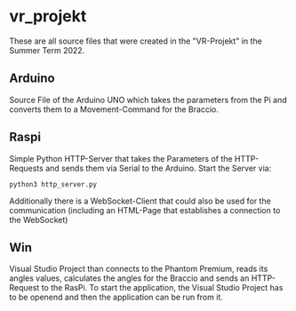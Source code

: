# vr_projekt
These are all source files that were created in the "VR-Projekt" in the Summer Term 2022.

## Arduino
Source File of the Arduino UNO which takes the parameters from the Pi and converts them to a Movement-Command for the Braccio.

## Raspi
Simple Python HTTP-Server that takes the Parameters of the HTTP-Requests and sends them via Serial to the Arduino.
Start the Server via:

`python3 http_server.py`

Additionally there is a WebSocket-Client that could also be used for the communication (including an HTML-Page that establishes a connection to the WebSocket)

## Win
Visual Studio Project than connects to the Phantom Premium, reads its angles values, calculates the angles for the Braccio and sends an HTTP-Request to the RasPi. To start the application, the Visual Studio Project has to be openend and then the application can be run from it.
